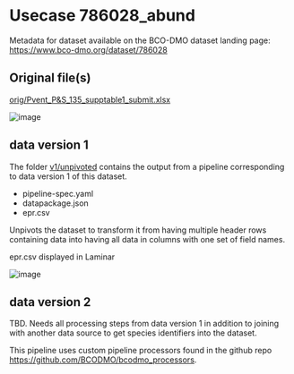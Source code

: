 # Usecase 786028_abund

Metadata for dataset available on the BCO-DMO dataset landing page: https://www.bco-dmo.org/dataset/786028

## Original file(s)

[orig/Pvent_P&S_135_supptable1_submit.xlsx](orig/Pvent_P&S_135_supptable1_submit.xlsx)

![image](https://user-images.githubusercontent.com/9537357/71844991-602c5580-3095-11ea-899f-ebed7a1eb410.png)

## data version 1

The folder [v1/unpivoted](v1/unpivoted) contains the output from a pipeline corresponding to data version 1 of this dataset.
* pipeline-spec.yaml
* datapackage.json
* epr.csv

Unpivots the dataset to transform it from having multiple header rows containing data into having all data in columns with one set of field names.

epr.csv displayed in Laminar

![image](https://user-images.githubusercontent.com/9537357/71844157-8bae4080-3093-11ea-80e6-810f0f615f1c.png)


## data version 2

TBD. Needs all processing steps from data version 1 in addition to joining with another data source to get species identifiers into the dataset.  

This pipeline uses custom pipeline processors found in the github repo https://github.com/BCODMO/bcodmo_processors.
